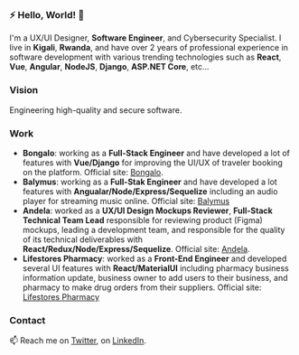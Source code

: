### ⚡ Hello, World! 👋

<!--
**placiderapson/placiderapson** is a ✨ _special_ ✨ repository because its `README.md` (this file) appears on your GitHub profile.

Here are some ideas to get you started:

- 🔭 I’m currently working on ...
- 🌱 I’m currently learning ...
- 👯 I’m looking to collaborate on ...
- 🤔 I’m looking for help with ...
- 💬 Ask me about ...
- 📫 How to reach me: ...
- 😄 Pronouns: ...
- ⚡ Fun fact: ...
-->

I'm a UX/UI Designer, **Software Engineer**, and Cybersecurity Specialist. I live in **Kigali**, **Rwanda**, and have over 2 years of professional experience in software development with various trending technologies such as **React**, **Vue**, **Angular**, **NodeJS**, **Django**, **ASP.NET Core**, etc...

### Vision
Engineering high-quality and secure software.

### Work
- **Bongalo**: working as a **Full-Stack Engineer** and have developed a lot of features with **Vue/Django** for improving the UI/UX of traveler booking on the platform. Official site: [Bongalo](https://bongalo.co/).
- **Balymus**: working as a **Full-Stak Engineer** and have developed a lot features with **Angualar/Node/Express/Sequelize** including an audio player for streaming music online. Official site: [Balymus](https://www.balymus.com/)
- **Andela**: worked as a **UX/UI Design Mockups Reviewer**, **Full-Stack Technical Team Lead** responsible for reviewing product (Figma) mockups, leading a development team, and responsible for the quality of its technical deliverables with **React/Redux/Node/Express/Sequelize**. Official site: [Andela](https://andela.com/).
- **Lifestores Pharmacy**: worked as a **Front-End Engineer** and developed several UI features with **React/MaterialUI** including pharmacy business information update, business owner to add users to their business, and pharmacy to make drug orders from their suppliers. Official site: [Lifestores Pharmacy](https://lifestorespharmacy.com/)


### Contact

📫 Reach me on [Twitter](https://twitter.com/placiderapson), on [LinkedIn](https://www.linkedin.com/in/placiderapson/).


